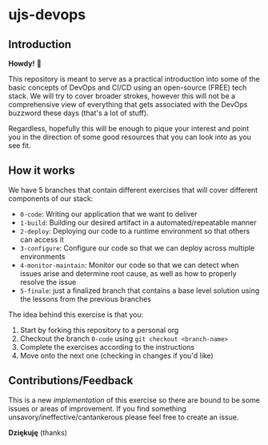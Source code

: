 # ujs-devops

## Introduction

**Howdy!** 🤠

This repository is meant to serve as a practical introduction into some of the basic concepts of DevOps and CI/CD using
an open-source (FREE) tech stack. We will try to cover broader strokes, however this will not be a
comprehensive view of everything that gets associated with the DevOps buzzword these days (that's a lot of stuff).

Regardless, hopefully this will be enough to pique your interest and point you in the direction of some good resources 
that you can look into as you see fit. 

## How it works 

We have 5 branches that contain different exercises that will cover different components of our stack:

- `0-code`: Writing our application that we want to deliver
- `1-build`: Building our desired artifact in a automated/repeatable manner 
- `2-deploy`: Deploying our code to a runtime environment so that others can access it
- `3-configure`: Configure our code so that we can deploy across multiple environments
- `4-monitor-maintain`: Monitor our code so that we can detect when issues arise and determine root cause, as well as how
to properly resolve the issue 
- `5-finale`: just a finalized branch that contains a base level solution using the lessons from the previous branches

The idea behind this exercise is that you: 
1. Start by forking this repository to a personal org
2. Checkout the branch `0-code` using `git checkout <branch-name>`  
3. Complete the exercises according to the instructions 
4. Move onto the next one (checking in changes if you'd like)


## Contributions/Feedback 

This is a new *implementation* of this exercise so there are bound to be some issues or areas of improvement. If you find
something unsavory/ineffective/cantankerous please feel free to create an issue.

**Dziękuję** (thanks)
